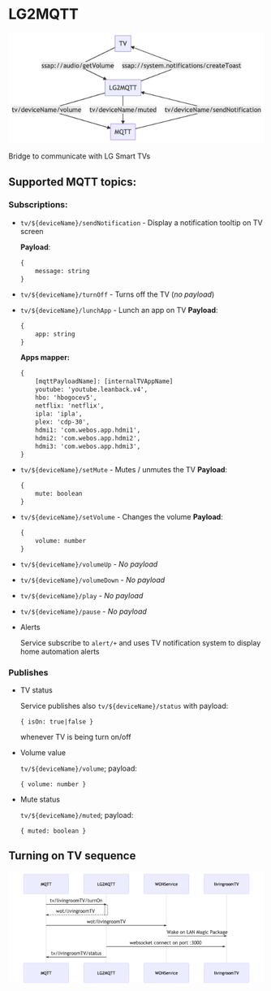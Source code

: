 # LG2MQTT

![flow](https://raw.githubusercontent.com/mariusz-kabala/home-automation/master/packages/lg2mqtt/docs/flow.png 'Flow')

Bridge to communicate with LG Smart TVs

## Supported MQTT topics:

### Subscriptions:

- `tv/${deviceName}/sendNotification` - Display a notification tooltip on TV screen

  **Payload**:

  ```
  {
      message: string
  }
  ```

- `tv/${deviceName}/turnOff` - Turns off the TV (_no payload_)
- `tv/${deviceName}/lunchApp` - Lunch an app on TV
  **Payload**:
  ```
  {
      app: string
  }
  ```
  **Apps mapper:**
  ```
  {
      [mqttPayloadName]: [internalTVAppName]
      youtube: 'youtube.leanback.v4',
      hbo: 'hbogocev5',
      netflix: 'netflix',
      ipla: 'ipla',
      plex: 'cdp-30',
      hdmi1: 'com.webos.app.hdmi1',
      hdmi2: 'com.webos.app.hdmi2',
      hdmi3: 'com.webos.app.hdmi3',
  }
  ```
- `tv/${deviceName}/setMute` - Mutes / unmutes the TV
  **Payload**:
  ```
  {
      mute: boolean
  }
  ```
- `tv/${deviceName}/setVolume` - Changes the volume
  **Payload**:
  ```
  {
      volume: number
  }
  ```
- `tv/${deviceName}/volumeUp` - _No payload_
- `tv/${deviceName}/volumeDown` - _No payload_
- `tv/${deviceName}/play` - _No payload_
- `tv/${deviceName}/pause` - _No payload_

- Alerts

  Service subscribe to `alert/+` and uses TV notification system to display home automation alerts

### Publishes

- TV status

  Service publishes also `tv/${deviceName}/status` with payload:

  ```
  { isOn: true|false }
  ```

  whenever TV is being turn on/off

- Volume value

  `tv/${deviceName}/volume`; payload:

  ```
  { volume: number }
  ```

- Mute status

  `tv/${deviceName}/muted`; payload:

  ```
  { muted: boolean }
  ```

## Turning on TV sequence

![turnOn](https://raw.githubusercontent.com/mariusz-kabala/home-automation/master/packages/lg2mqtt/docs/turnOn.png 'Turn on sequence')
